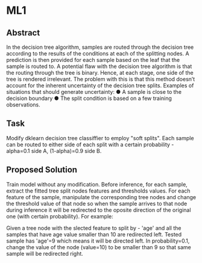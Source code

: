 # ML1

## Abstract
In the decision tree algorithm, samples are routed through the decision tree according to the results of the conditions at each of the splitting nodes. A prediction is then provided for each sample based on the leaf that the sample is routed to.
A potential flaw with the decision tree algorithm is that the routing through the tree is binary. Hence, at each stage, one side of the tree is rendered irrelevant. The problem with this is that this method doesn’t account for the inherent uncertainty of the decision tree splits. Examples of situations that should generate uncertainty: 
●	A sample is close to the decision boundary
●	The split condition is based on a few training observations.


## Task
Modify dklearn decision tree classiffier to employ "soft splits". Each sample can be routed to either side of each split with a certain probability - alpha=0.1 side A, (1-alpha)=0.9 side B.

## Proposed Solution
Train model without any modification. Before inference, for each sample, extract the fitted tree split nodes features and thresholds values. 
For each feature of the sample, manipulate the corresponding tree nodes and change the threshold value of that node so when the sample arrives to that node during inference it will be redirected to the oposite direction of the original one (with certain probability). For example:

Given a tree node with the slected feature to split by - 'age' and all the samples that have age value smaller than 10 are redirected left. 
Tested sample has 'age'=9 which means it will be directed left. In probability=0.1, change the value of the node (value=10) to be smaller than 9 so that same sample will be redirected right.
